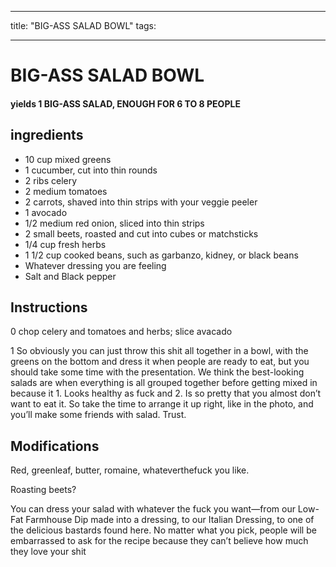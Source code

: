 
---
title: "BIG-ASS SALAD BOWL"
tags:

---
# BIG-ASS SALAD BOWL


     

     






#### yields  1 BIG-ASS SALAD, ENOUGH FOR 6 TO 8 PEOPLE


## ingredients
* 10 cup mixed greens 
* 1 cucumber, cut into thin rounds 
* 2 ribs celery 
* 2 medium tomatoes 
* 2 carrots, shaved into thin strips with your veggie peeler 
* 1 avocado 
* 1/2 medium red onion, sliced into thin strips 
* 2 small beets, roasted and cut into cubes or matchsticks 
* 1/4 cup fresh herbs 
* 1 1/2 cup cooked beans, such as garbanzo, kidney, or black beans 
* Whatever dressing you are feeling 
* Salt and Black pepper 



## Instructions
0 chop celery and tomatoes and herbs; slice avacado

1 So obviously you can just throw this shit all together in a bowl, with the greens on the bottom and dress it when people are ready to eat, but you should take some time with the presentation. We think the best-looking salads are when everything is all grouped together before getting mixed in because it 1. Looks healthy as fuck and 2. Is so pretty that you almost don’t want to eat it. So take the time to arrange it up right, like in the photo, and you’ll make some friends with salad. Trust.



## Modifications
Red, greenleaf, butter, romaine, whateverthefuck you like.

 Roasting beets?

 You can dress your salad with whatever the fuck you want—from our Low-Fat Farmhouse Dip made into a dressing, to our Italian Dressing, to one of the delicious bastards found here. No matter what you pick, people will be embarrassed to ask for the recipe because they can’t believe how much they love your shit




